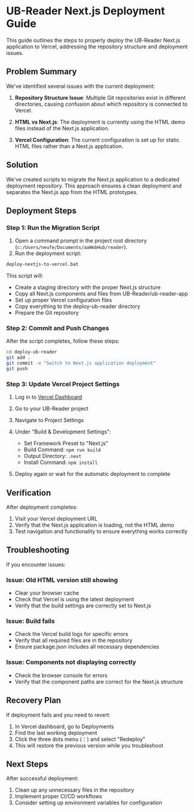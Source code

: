 # UB-Reader Next.js Deployment Guide

This guide outlines the steps to properly deploy the UB-Reader Next.js application to Vercel, addressing the repository structure and deployment issues.

## Problem Summary

We've identified several issues with the current deployment:

1. **Repository Structure Issue**: Multiple Git repositories exist in different directories, causing confusion about which repository is connected to Vercel.

2. **HTML vs Next.js**: The deployment is currently using the HTML demo files instead of the Next.js application.

3. **Vercel Configuration**: The current configuration is set up for static HTML files rather than a Next.js application.

## Solution

We've created scripts to migrate the Next.js application to a dedicated deployment repository. This approach ensures a clean deployment and separates the Next.js app from the HTML prototypes.

## Deployment Steps

### Step 1: Run the Migration Script

1. Open a command prompt in the project root directory (`c:/Users/neufe/Documents/aaWebHub/reader`).
2. Run the deployment script:

```bash
deploy-nextjs-to-vercel.bat
```

This script will:

- Create a staging directory with the proper Next.js structure
- Copy all Next.js components and files from UB-Reader/ub-reader-app
- Set up proper Vercel configuration files
- Copy everything to the deploy-ub-reader directory
- Prepare the Git repository

### Step 2: Commit and Push Changes

After the script completes, follow these steps:

```bash
cd deploy-ub-reader
git add .
git commit -m "Switch to Next.js application deployment"
git push
```

### Step 3: Update Vercel Project Settings

1. Log in to [Vercel Dashboard](https://vercel.com/dashboard)
2. Go to your UB-Reader project
3. Navigate to Project Settings
4. Under "Build & Development Settings":

   - Set Framework Preset to "Next.js"
   - Build Command: `npm run build`
   - Output Directory: `.next`
   - Install Command: `npm install`

5. Deploy again or wait for the automatic deployment to complete

## Verification

After deployment completes:

1. Visit your Vercel deployment URL
2. Verify that the Next.js application is loading, not the HTML demo
3. Test navigation and functionality to ensure everything works correctly

## Troubleshooting

If you encounter issues:

### Issue: Old HTML version still showing

- Clear your browser cache
- Check that Vercel is using the latest deployment
- Verify that the build settings are correctly set to Next.js

### Issue: Build fails

- Check the Vercel build logs for specific errors
- Verify that all required files are in the repository
- Ensure package.json includes all necessary dependencies

### Issue: Components not displaying correctly

- Check the browser console for errors
- Verify that the component paths are correct for the Next.js structure

## Recovery Plan

If deployment fails and you need to revert:

1. In Vercel dashboard, go to Deployments
2. Find the last working deployment
3. Click the three dots menu (⋮) and select "Redeploy"
4. This will restore the previous version while you troubleshoot

## Next Steps

After successful deployment:

1. Clean up any unnecessary files in the repository
2. Implement proper CI/CD workflows
3. Consider setting up environment variables for configuration

